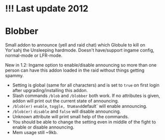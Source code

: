 # !!! Last update 2012

# Blobber

Small addon to announce (yell and raid chat) which Globule to kill on Yor'sahj the Unsleeping hardmode. Doesn't have/support ingame config, normal-mode or LFR-mode.

New in 1.2: Ingame option to enable/disable announcing so more than one person can have this addon loaded in the raid without things getting spammy.
- Setting is global (same for all characters) and is set to `true` on first login after upgrading/installing this addon.
- Slash commands `/blob` and `/blobber` both work. If no attributes is given, addon will print out the current state of announcing.
- `/blob(er)` `enable`, `toggle, `true` and `default` will enable announcing.
- `/blob(er)` `disable` and `false` will disable announcing.
- Unknown attribute will print small help of the commands.
- You should be able to change the setting even in middle of the fight to enable or disable announcing.
- Mem usage still ~9kb.
